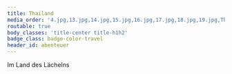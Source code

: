 ```yaml
---
title: Thailand
media_order: '4.jpg,13.jpg,14.jpg,15.jpg,16.jpg,17.jpg,18.jpg,19.jpg,Thailand Erawan Nationalpark (1).jpg,Thailand Erawan Nationalpark (2).jpg,Thailand Erawan Nationalpark (3).jpg,Thailand Erawan Nationalpark (4).jpg,Thailand Erawan Nationalpark (5).jpg,Thailand Erawan Nationalpark (6).jpg,Thailand Erawan Nationalpark (7).jpg,Thailand Erawan Nationalpark (8).jpg,Thailand Erawan Nationalpark (9).jpg,Thailand Erawan Nationalpark (10).jpg,Thailand Erawan Nationalpark (11).jpg,Thailand Erawan Nationalpark (12).jpg,Thailand Erawan Nationalpark (13).jpg,Thailand Erawan Nationalpark (14).jpg,Thailand Erawan Nationalpark (15).jpg,Thailand Erawan Nationalpark (16).jpg,Thailand Erawan Nationalpark (17).jpg,Thailand Erawan Nationalpark (18).jpg,Thailand Erawan Nationalpark (19).jpg,mosaic.jpg'
routable: true
body_classes: 'title-center title-h1h2'
badge_class: badge-color-travel
header_id: abenteuer
---
```


Im Land des Lächelns
